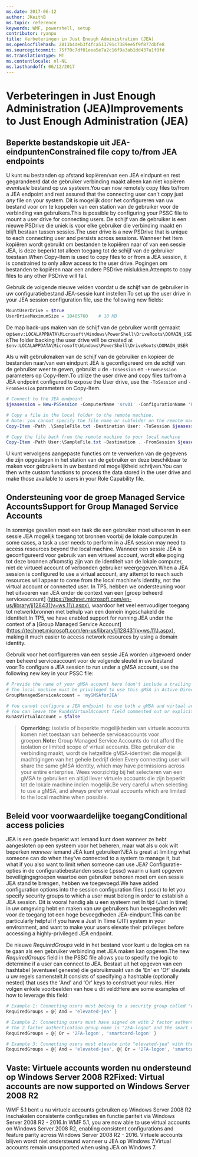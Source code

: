 ```yaml
---
ms.date: 2017-06-12
author: JKeithB
ms.topic: reference
keywords: WMF, powershell, setup
contributor: ryanpu
title: Verbeteringen in Just Enough Administration (JEA)
ms.openlocfilehash: 2811b4deb3f4fca513791c7389ee5f9f877dbfe8
ms.sourcegitcommit: 75f70c7df01eea5e7a2c16f9a3ab1dd437a1f8fd
ms.translationtype: MT
ms.contentlocale: nl-NL
ms.lasthandoff: 06/12/2017
---
```

# <a name="improvements-to-just-enough-administration-jea"></a><span data-ttu-id="0c561-103">Verbeteringen in Just Enough Administration (JEA)</span><span class="sxs-lookup"><span data-stu-id="0c561-103">Improvements to Just Enough Administration (JEA)</span></span>

## <a name="constrained-file-copy-tofrom-jea-endpoints"></a><span data-ttu-id="0c561-104">Beperkte bestandskopie uit JEA-eindpunten</span><span class="sxs-lookup"><span data-stu-id="0c561-104">Constrained file copy to/from JEA endpoints</span></span>

<span data-ttu-id="0c561-105">U kunt nu bestanden op afstand kopiëren/van een JEA eindpunt en rest gegarandeerd dat de gebruiker verbinding maakt alleen kan niet kopiëren *eventuele* bestand op uw systeem.</span><span class="sxs-lookup"><span data-stu-id="0c561-105">You can now remotely copy files to/from a JEA endpoint and rest assured that the connecting user can't copy just *any* file on your system.</span></span>
<span data-ttu-id="0c561-106">Dit is mogelijk door het configureren van uw bestand voor om te koppelen van een station van de gebruiker voor de verbinding van gebruikers.</span><span class="sxs-lookup"><span data-stu-id="0c561-106">This is possible by configuring your PSSC file to mount a user drive for connecting users.</span></span>
<span data-ttu-id="0c561-107">De schijf van de gebruiker is een nieuwe PSDrive die uniek is voor elke gebruiker die verbinding maakt en blijft bestaan tussen sessies.</span><span class="sxs-lookup"><span data-stu-id="0c561-107">The user drive is a new PSDrive that is unique to each connecting user and persists across sessions.</span></span>
<span data-ttu-id="0c561-108">Wanneer het Item kopiëren wordt gebruikt om bestanden te kopiëren naar of van een sessie JEA, is deze beperkt tot alleen toegang tot de schijf van de gebruiker toestaan.</span><span class="sxs-lookup"><span data-stu-id="0c561-108">When Copy-Item is used to copy files to or from a JEA session, it is constrained to only allow access to the user drive.</span></span>
<span data-ttu-id="0c561-109">Pogingen om bestanden te kopiëren naar een andere PSDrive mislukken.</span><span class="sxs-lookup"><span data-stu-id="0c561-109">Attempts to copy files to any other PSDrive will fail.</span></span>

<span data-ttu-id="0c561-110">Gebruik de volgende nieuwe velden voordat u de schijf van de gebruiker in uw configuratiebestand JEA-sessie kunt instellen:</span><span class="sxs-lookup"><span data-stu-id="0c561-110">To set up the user drive in your JEA session configuration file, use the following new fields:</span></span>

```powershell
MountUserDrive = $true
UserDriveMaximumSize = 10485760    # 10 MB
```

<span data-ttu-id="0c561-111">De map back-ups maken van de schijf van de gebruiker wordt gemaakt op`$env:LOCALAPPDATA\Microsoft\Windows\PowerShell\DriveRoots\DOMAIN_USER`</span><span class="sxs-lookup"><span data-stu-id="0c561-111">The folder backing the user drive will be created at `$env:LOCALAPPDATA\Microsoft\Windows\PowerShell\DriveRoots\DOMAIN_USER`</span></span>

<span data-ttu-id="0c561-112">Als u wilt gebruikmaken van de schijf van de gebruiker en kopieer de bestanden naar/van een eindpunt JEA is geconfigureerd om de schijf van de gebruiker weer te geven, gebruikt u de `-ToSession` en `-FromSession` parameters op Copy-Item.</span><span class="sxs-lookup"><span data-stu-id="0c561-112">To utilize the user drive and copy files to/from a JEA endpoint configured to expose the User drive, use the `-ToSession` and `-FromSession` parameters on Copy-Item.</span></span>

```powershell
# Connect to the JEA endpoint
$jeasession = New-PSSession -ComputerName 'srv01' -ConfigurationName 'UserDemo'

# Copy a file in the local folder to the remote machine.
# Note: you cannot specify the file name or subfolder on the remote machine. You must exactly type "User:"
Copy-Item -Path .\SampleFile.txt -Destination User: -ToSession $jeasession

# Copy the file back from the remote machine to your local machine
Copy-Item -Path User:\SampleFile.txt -Destination . -FromSession $jeasession
```

<span data-ttu-id="0c561-113">U kunt vervolgens aangepaste functies om te verwerken van de gegevens die zijn opgeslagen in het station van de gebruiker en deze beschikbaar te maken voor gebruikers in uw bestand rol mogelijkheid schrijven.</span><span class="sxs-lookup"><span data-stu-id="0c561-113">You can then write custom functions to process the data stored in the user drive and make those available to users in your Role Capability file.</span></span>

## <a name="support-for-group-managed-service-accounts"></a><span data-ttu-id="0c561-114">Ondersteuning voor de groep Managed Service Accounts</span><span class="sxs-lookup"><span data-stu-id="0c561-114">Support for Group Managed Service Accounts</span></span>

<span data-ttu-id="0c561-115">In sommige gevallen moet een taak die een gebruiker moet uitvoeren in een sessie JEA mogelijk toegang tot bronnen voorbij de lokale computer.</span><span class="sxs-lookup"><span data-stu-id="0c561-115">In some cases, a task a user needs to perform in a JEA session may need to access resources beyond the local machine.</span></span>
<span data-ttu-id="0c561-116">Wanneer een sessie JEA is geconfigureerd voor gebruik van een virtueel account, wordt elke poging tot deze bronnen afkomstig zijn van de identiteit van de lokale computer, niet de virtueel account of verbonden gebruiker weergegeven.</span><span class="sxs-lookup"><span data-stu-id="0c561-116">When a JEA session is configured to use a virtual account, any attempt to reach such resources will appear to come from the local machine's identity, not the virtual account or connected user.</span></span>
<span data-ttu-id="0c561-117">In TP5, hebben we ondersteuning voor het uitvoeren van JEA onder de context van een [groep beheerd serviceaccount] (https://technet.microsoft.com/en-us/library/jj128431(v=ws.11\).aspx), waardoor het veel eenvoudiger toegang tot netwerkbronnen met behulp van een domein ingeschakeld de identiteit.</span><span class="sxs-lookup"><span data-stu-id="0c561-117">In TP5, we have enabled support for running JEA under the context of a [Group Managed Service Account](https://technet.microsoft.com/en-us/library/jj128431(v=ws.11\).aspx), making it much easier to access network resources by using a domain identity.</span></span>

<span data-ttu-id="0c561-118">Gebruik voor het configureren van een sessie JEA worden uitgevoerd onder een beheerd serviceaccount voor de volgende sleutel in uw bestand voor:</span><span class="sxs-lookup"><span data-stu-id="0c561-118">To configure a JEA session to run under a gMSA account, use the following new key in your PSSC file:</span></span>

```powershell
# Provide the name of your gMSA account here (don't include a trailing $)
# The local machine must be privileged to use this gMSA in Active Directory
GroupManagedServiceAccount = 'myGMSAforJEA'

# You cannot configure a JEA endpoint to use both a gMSA and virtual account
# You can leave the RunAsVirtualAccount field commented out or explicitly set it to false
RunAsVirtualAccount = $false
```

> <span data-ttu-id="0c561-119">**Opmerking:** isolatie of beperkte mogelijkheden van virtuele accounts komen niet toestaan van beheerde serviceaccounts voor groepen.</span><span class="sxs-lookup"><span data-stu-id="0c561-119">**Note:** Group Managed Service Accounts do not afford the isolation or limited scope of virtual accounts.</span></span>
> <span data-ttu-id="0c561-120">Elke gebruiker die verbinding maakt, wordt de hetzelfde gMSA-identiteit die mogelijk machtigingen van het gehele bedrijf delen.</span><span class="sxs-lookup"><span data-stu-id="0c561-120">Every connecting user will share the same gMSA identity, which may have permissions across your entire enterprise.</span></span>
> <span data-ttu-id="0c561-121">Wees voorzichtig bij het selecteren van een gMSA te gebruiken en altijd liever virtuele accounts die zijn beperkt tot de lokale machine indien mogelijk.</span><span class="sxs-lookup"><span data-stu-id="0c561-121">Be very careful when selecting to use a gMSA, and always prefer virtual accounts which are limited to the local machine when possible.</span></span>

## <a name="conditional-access-policies"></a><span data-ttu-id="0c561-122">Beleid voor voorwaardelijke toegang</span><span class="sxs-lookup"><span data-stu-id="0c561-122">Conditional access policies</span></span>

<span data-ttu-id="0c561-123">JEA is een goede beperkt wat iemand kunt doen wanneer ze hebt aangesloten op een systeem voor het beheren, maar wat als u ook wilt beperken *wanneer* iemand JEA kunt gebruiken?</span><span class="sxs-lookup"><span data-stu-id="0c561-123">JEA is great at limiting what someone can do when they've connected to a system to manage it, but what if you also want to limit *when* someone can use JEA?</span></span>
<span data-ttu-id="0c561-124">Configuratie-opties in de configuratiebestanden sessie (.pssc) waarin u kunt opgeven beveiligingsgroepen waartoe een gebruiker behoren moet om een sessie JEA stand te brengen, hebben we toegevoegd.</span><span class="sxs-lookup"><span data-stu-id="0c561-124">We have added configuration options into the session configuration files (.pssc) to let you specify security groups to which a user must belong in order to establish a JEA session.</span></span>
<span data-ttu-id="0c561-125">Dit is vooral handig als u een systeem net In tijd (Just in time) in uw omgeving hebt en maken van uw gebruikers hun bevoegdheden wilt voor de toegang tot een hoge bevoegdheden JEA-eindpunt.</span><span class="sxs-lookup"><span data-stu-id="0c561-125">This can be particularly helpful if you have a Just In Time (JIT) system in your environment, and want to make your users elevate their privileges before accessing a highly-privileged JEA endpoint.</span></span>

<span data-ttu-id="0c561-126">De nieuwe *RequiredGroups* veld in het bestand voor kunt u de logica om na te gaan als een gebruiker verbinding met JEA maken kan opgeven.</span><span class="sxs-lookup"><span data-stu-id="0c561-126">The new *RequiredGroups* field in the PSSC file allows you to specify the logic to determine if a user can connect to JEA.</span></span>
<span data-ttu-id="0c561-127">Bestaat uit het opgeven van een hashtabel (eventueel geneste) die gebruikmaakt van de 'En' en 'Of' sleutels u uw regels samenstelt.</span><span class="sxs-lookup"><span data-stu-id="0c561-127">It consists of specifying a hashtable (optionally nested) that uses the 'And' and 'Or' keys to construct your rules.</span></span>
<span data-ttu-id="0c561-128">Hier volgen enkele voorbeelden van hoe u dit veld:</span><span class="sxs-lookup"><span data-stu-id="0c561-128">Here are some examples of how to leverage this field:</span></span>

```powershell
# Example 1: Connecting users must belong to a security group called "elevated-jea"
RequiredGroups = @{ And = 'elevated-jea' }

# Example 2: Connecting users must have signed on with 2 factor authentication or a smart card
# The 2 factor authentication group name is "2FA-logon" and the smart card group name is "smartcard-logon"
RequiredGroups = @{ Or = '2FA-logon', 'smartcard-logon' }

# Example 3: Connecting users must elevate into "elevated-jea" with their JIT system and have logged on with 2FA or a smart card
RequiredGroups = @{ And = 'elevated-jea', @{ Or = '2FA-logon', 'smartcard-logon' }}
```

## <a name="fixed-virtual-accounts-are-now-supported-on-windows-server-2008-r2"></a><span data-ttu-id="0c561-129">Vaste: Virtuele accounts worden nu ondersteund op Windows Server 2008 R2</span><span class="sxs-lookup"><span data-stu-id="0c561-129">Fixed: Virtual accounts are now supported on Windows Server 2008 R2</span></span>
<span data-ttu-id="0c561-130">WMF 5.1 bent u nu virtuele accounts gebruiken op Windows Server 2008 R2 inschakelen consistente configuraties en functie pariteit via Windows Server 2008 R2 - 2016.</span><span class="sxs-lookup"><span data-stu-id="0c561-130">In WMF 5.1, you are now able to use virtual accounts on Windows Server 2008 R2, enabling consistent configurations and feature parity across Windows Server 2008 R2 - 2016.</span></span>
<span data-ttu-id="0c561-131">Virtuele accounts blijven wordt niet ondersteund wanneer u JEA op Windows 7.</span><span class="sxs-lookup"><span data-stu-id="0c561-131">Virtual accounts remain unsupported when using JEA on Windows 7.</span></span>

